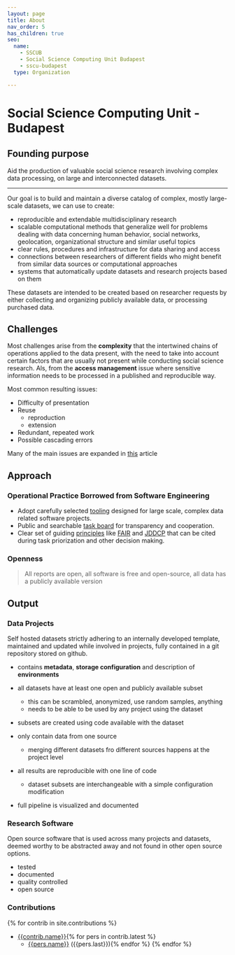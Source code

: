 ```yaml
---
layout: page
title: About
nav_order: 5
has_children: true
seo:
  name: 
    - SSCUB
    - Social Science Computing Unit Budapest
    - sscu-budapest
  type: Organization

---
```


# **S**ocial **S**cience **C**omputing **U**nit - **B**udapest

## Founding purpose

Aid the production of valuable social science research involving complex data processing, on large and interconnected datasets.

---

Our goal is to build and maintain a diverse catalog of complex, mostly large-scale datasets, we can use to create:

- reproducible and extendable multidisciplinary research
- scalable computational methods that generalize well for problems dealing with data concerning human behavior, social networks, geolocation, organizational structure and similar useful topics
- clear rules, procedures and infrastructure for data sharing and access
- connections between researchers of different fields who might benefit from similar data sources or computational approaches
- systems that automatically update datasets and research projects based on them

These datasets are intended to be created based on researcher requests by either collecting and organizing publicly available data, or processing purchased data.


## Challenges

Most challenges arise from the **complexity** that the intertwined chains of operations applied to the data present, with the need to take into account certain factors that are usually not present while conducting social science research. Als, from the **access management** issue where sensitive information needs to be processed in a published and reproducible way.

Most common resulting issues:

- Difficulty of presentation
- Reuse
  - reproduction
  - extension
- Redundant, repeated work
- Possible cascading errors

Many of the main issues are expanded in [this](https://scholar.harvard.edu/files/gking/files/1060.full_.pdf) article

## Approach

### Operational Practice Borrowed from Software Engineering

- Adopt carefully selected [tooling](/tooling) designed for large scale, complex data related software projects.
- Public and searchable [task board](https://github.com/orgs/sscu-budapest/projects/2) for transparency and cooperation.
- Clear set of guiding [principles](/principles) like [FAIR](https://www.nature.com/articles/sdata201618.pdf) and [JDDCP](https://www.force11.org/datacitationprinciples) that can be cited during task priorization and other decision making.

### Openness

> All reports are open, all software is free and open-source, all data has a publicly available version


## Output

### Data Projects

Self hosted datasets strictly adhering to an internally developed template, maintained and updated while involved in projects, fully contained in a git repository stored on github.

- contains **metadata**, **storage configuration** and description of **environments**
- all datasets have at least one open and publicly available subset
  - this can be scrambled, anonymized, use random samples, anything
  - needs to be able to be used by any project using the dataset
- subsets are created using code available with the dataset
- only contain data from one source
  - merging different datasets fro different sources happens at the project level

- all results are reproducible with one line of code
  - dataset subsets are interchangeable with a simple configuration modification
- full pipeline is visualized and documented


### Research Software

Open source software that is used across many projects and datasets, deemed worthy to be abstracted away and not found in other open source options.

- tested
- documented
- quality controlled
- open source

### Contributions

{% for contrib in site.contributions %}
- [{{contrib.name}}]({{contrib.link}}){% for pers in contrib.latest %}
  - [{{pers.name}}]() ({{pers.last}}){% endfor %}
{% endfor %}

